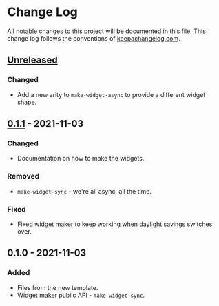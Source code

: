 # Change Log
All notable changes to this project will be documented in this file. This change log follows the conventions of [keepachangelog.com](http://keepachangelog.com/).

## [Unreleased]
### Changed
- Add a new arity to `make-widget-async` to provide a different widget shape.

## [0.1.1] - 2021-11-03
### Changed
- Documentation on how to make the widgets.

### Removed
- `make-widget-sync` - we're all async, all the time.

### Fixed
- Fixed widget maker to keep working when daylight savings switches over.

## 0.1.0 - 2021-11-03
### Added
- Files from the new template.
- Widget maker public API - `make-widget-sync`.

[Unreleased]: https://sourcehost.site/your-name/omar/compare/0.1.1...HEAD
[0.1.1]: https://sourcehost.site/your-name/omar/compare/0.1.0...0.1.1
